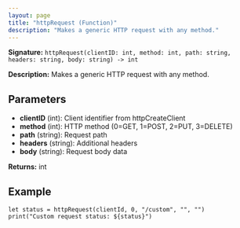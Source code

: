 ```yaml
---
layout: page
title: "httpRequest (Function)"
description: "Makes a generic HTTP request with any method."
---
```


**Signature:** `httpRequest(clientID: int, method: int, path: string, headers: string, body: string) -> int`

**Description:** Makes a generic HTTP request with any method.

## Parameters

- **clientID** (int): Client identifier from httpCreateClient
- **method** (int): HTTP method (0=GET, 1=POST, 2=PUT, 3=DELETE)
- **path** (string): Request path
- **headers** (string): Additional headers
- **body** (string): Request body data

**Returns:** int

## Example

```osprey
let status = httpRequest(clientId, 0, "/custom", "", "")
print("Custom request status: ${status}")
```
